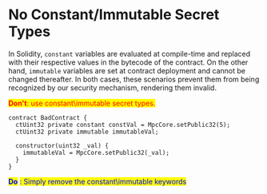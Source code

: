 # No Constant/Immutable Secret Types

In Solidity, `constant` variables are evaluated at compile-time and replaced with their respective values in the bytecode of the contract. On the other hand, `immutable` variables are set at contract deployment and cannot be changed thereafter. In both cases, these scenarios prevent them from being recognized by our security mechanism, rendering them invalid.

<mark style="color:red;">**Don't**</mark><mark style="color:red;">: use constant\immutable secret types.</mark>

```solidity
contract BadContract {
  ctUint32 private constant constVal = MpcCore.setPublic32(5);
  ctUint32 private immutable immutableVal;

  constructor(uint32 _val) {
    immutableVal = MpcCore.setPublic32(_val);
  }
}
```

<mark style="color:blue;">**Do**</mark> <mark style="color:blue;">: Simply remove the constant\immutable keywords</mark>
